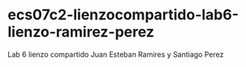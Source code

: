 # ecs07c2-lienzocompartido-lab6-lienzo-ramirez-perez
Lab 6 lienzo compartido Juan Esteban Ramires y Santiago Perez
